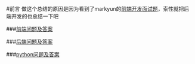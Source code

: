 #前言
做这个总结的原因是因为看到了markyun的[前端开发面试题](https://github.com/markyun/My-blog/tree/master/Front-end-Developer-Questions)，索性就把后端开发的也总结一下吧


###[前端问题及答案](https://github.com/Tangxuguo/software-developer-questions/blob/master/front-end.md)

###[后端问题及答案](https://github.com/Tangxuguo/software-developer-questions/blob/master/back-end.md)

###[python问题及答案](https://github.com/Tangxuguo/software-developer-questions/blob/master/python.md)